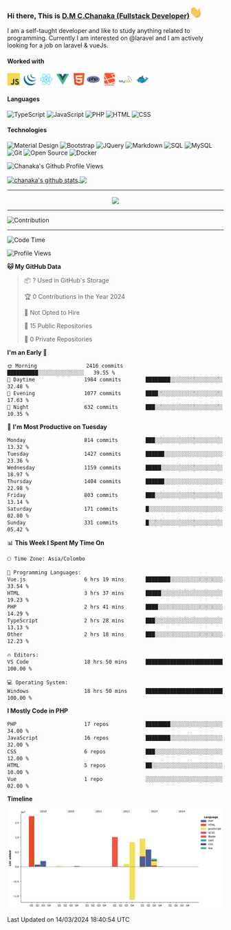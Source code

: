 <!-- ### Hi there  -->
<h3>Hi there, This is <a href="#">D.M C.Chanaka (Fullstack Developer)</a><img src="https://raw.githubusercontent.com/ABSphreak/ABSphreak/master/gifs/Hi.gif" width="30px"></h3>

<p>I am a self-taught developer and like to study anything related to programming. Currently I am interested on @laravel and I am actively looking for a job on laravel & vueJs.</p>

#### Worked with

<img width="30px" src="https://raw.githubusercontent.com/devicons/devicon/master/icons/javascript/javascript-original.svg" alt="cchanaka: Javascript" />&nbsp;
<img width="30px" src="https://raw.githubusercontent.com/devicons/devicon/master/icons/jquery/jquery-original.svg" alt="cchanaka: Jquery" />&nbsp; 
<img width="30px" src="https://raw.githubusercontent.com/devicons/devicon/master/icons/react/react-original.svg" alt="cchanaka: React" />&nbsp; 
<img width="30px" src="https://raw.githubusercontent.com/devicons/devicon/master/icons/vuejs/vuejs-original.svg" alt="cchanaka: VueJS" />&nbsp;
<img width="30px" src="https://raw.githubusercontent.com/devicons/devicon/master/icons/html5/html5-original.svg" alt="cchanaka: HTML5" /> 
<img width="30px" src="https://raw.githubusercontent.com/devicons/devicon/master/icons/php/php-original.svg" alt="cchanaka: PHP" />&nbsp;
<img width="30px" src="https://raw.githubusercontent.com/devicons/devicon/master/icons/laravel/laravel-plain-wordmark.svg" alt="cchanaka: Laravel" />&nbsp; 
<img width="30px" src="https://raw.githubusercontent.com/devicons/devicon/master/icons/mysql/mysql-original-wordmark.svg" alt="cchanaka: MySQL" />&nbsp; 
<img width="30px" src="https://raw.githubusercontent.com/devicons/devicon/master/icons/docker/docker-original.svg" alt="cchanaka: Docker" />

#### Languages

![TypeScript](https://img.shields.io/badge/-TypeScript-fff?&logo=TypeScript&logoColor=007ACC)
![JavaScript](https://img.shields.io/badge/-JavaScript-fff?&logo=JavaScript&logoColor=ddc508)
![PHP](https://img.shields.io/badge/-PHP-fff?&logo=PHP)
![HTML](https://img.shields.io/badge/-HTML-fff?&logo=HTML5)
![CSS](https://img.shields.io/badge/-CSS-fff?&logo=CSS3&logoColor=blue)

#### Technologies
![Material Design](https://img.shields.io/badge/-Material%20Design-fff?style=flat&logo=material-design&logoColor=blue)
![Bootstrap](https://img.shields.io/badge/-Bootstrap-fff?style=flat&logo=bootstrap&logoColor=563D7C)
![JQuery](https://img.shields.io/badge/-JQuery-fff?style=flat&logo=jquery&logoColor=blue)
![Markdown](https://img.shields.io/badge/-Markdown-fff?style=flat&logo=markdown&logoColor=black)
![SQL](https://img.shields.io/badge/-SQL-fff?style=flat&logo=Microsoft-SQL-Server&logoColor=blue)
![MySQL](https://img.shields.io/badge/-MySQL-fff?style=flat&logo=mysql)
![Git](https://img.shields.io/badge/-Git-fff?style=flat&logo=git)
![Open Source](https://img.shields.io/badge/-Open%20Source-fff?style=flat&logo=open-source-Initiative)
![Docker](https://img.shields.io/badge/-Docker-fff?style=flat&logo=Docker)

![Chanaka's Github Profile Views](https://komarev.com/ghpvc/?username=dmcchanaka&color=blueviolet) 

<a href="https://github.com/dmcchanaka">
    <img height="150px" align="center" src="https://github-readme-stats.vercel.app/api?username=dmcchanaka&show_icons=true&include_all_commits=true&theme=radical&line_height=27&count_private=true" alt="chanaka's github stats"/>
</a>

<a href="https://github.com/dmcchanaka">
    <img height="150px" align="center" src="https://github-readme-stats.vercel.app/api/top-langs/?username=dmcchanaka&theme=radical&layout=compact&langs_count=10" />
</a>
<hr>
<div align="center">
<a href="https://github.com/dmcchanaka">
    <img align="center" src="https://github-readme-streak-stats.herokuapp.com/?user=dmcchanaka&hide_border=true&theme=radical" />
</a>
<hr>
</div>

![Contribution](https://activity-graph.herokuapp.com/graph?username=dmcchanaka&theme=react-dark&hide_border=true&area=true&include_all_commits=true)
<hr>

<!--START_SECTION:waka-->
![Code Time](http://img.shields.io/badge/Code%20Time-2%2C707%20hrs%2059%20mins-blue)

![Profile Views](http://img.shields.io/badge/Profile%20Views-0-blue)

**🐱 My GitHub Data** 

> 📦 ? Used in GitHub's Storage 
 > 
> 🏆 0 Contributions in the Year 2024
 > 
> 🚫 Not Opted to Hire
 > 
> 📜 15 Public Repositories 
 > 
> 🔑 0 Private Repositories 
 > 
**I'm an Early 🐤** 

```text
🌞 Morning                2416 commits        ██████████░░░░░░░░░░░░░░░   39.55 % 
🌆 Daytime                1984 commits        ████████░░░░░░░░░░░░░░░░░   32.48 % 
🌃 Evening                1077 commits        ████░░░░░░░░░░░░░░░░░░░░░   17.63 % 
🌙 Night                  632 commits         ███░░░░░░░░░░░░░░░░░░░░░░   10.35 % 
```
📅 **I'm Most Productive on Tuesday** 

```text
Monday                   814 commits         ███░░░░░░░░░░░░░░░░░░░░░░   13.32 % 
Tuesday                  1427 commits        ██████░░░░░░░░░░░░░░░░░░░   23.36 % 
Wednesday                1159 commits        █████░░░░░░░░░░░░░░░░░░░░   18.97 % 
Thursday                 1404 commits        ██████░░░░░░░░░░░░░░░░░░░   22.98 % 
Friday                   803 commits         ███░░░░░░░░░░░░░░░░░░░░░░   13.14 % 
Saturday                 171 commits         █░░░░░░░░░░░░░░░░░░░░░░░░   02.80 % 
Sunday                   331 commits         █░░░░░░░░░░░░░░░░░░░░░░░░   05.42 % 
```


📊 **This Week I Spent My Time On** 

```text
🕑︎ Time Zone: Asia/Colombo

💬 Programming Languages: 
Vue.js                   6 hrs 19 mins       ████████░░░░░░░░░░░░░░░░░   33.54 % 
HTML                     3 hrs 37 mins       █████░░░░░░░░░░░░░░░░░░░░   19.23 % 
PHP                      2 hrs 41 mins       ████░░░░░░░░░░░░░░░░░░░░░   14.29 % 
TypeScript               2 hrs 28 mins       ███░░░░░░░░░░░░░░░░░░░░░░   13.13 % 
Other                    2 hrs 18 mins       ███░░░░░░░░░░░░░░░░░░░░░░   12.23 % 

🔥 Editors: 
VS Code                  18 hrs 50 mins      █████████████████████████   100.00 % 

💻 Operating System: 
Windows                  18 hrs 50 mins      █████████████████████████   100.00 % 
```

**I Mostly Code in PHP** 

```text
PHP                      17 repos            ████████░░░░░░░░░░░░░░░░░   34.00 % 
JavaScript               16 repos            ████████░░░░░░░░░░░░░░░░░   32.00 % 
CSS                      6 repos             ███░░░░░░░░░░░░░░░░░░░░░░   12.00 % 
HTML                     5 repos             ██░░░░░░░░░░░░░░░░░░░░░░░   10.00 % 
Vue                      1 repo              ░░░░░░░░░░░░░░░░░░░░░░░░░   02.00 % 
```



**Timeline**

![Lines of Code chart](https://raw.githubusercontent.com/dmcchanaka/dmcchanaka/main/assets/bar_graph.png)


 Last Updated on 14/03/2024 18:40:54 UTC
<!--END_SECTION:waka-->

